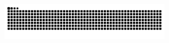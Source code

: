  ![Snake animation](https://github.com/Sophia09-pixel/Sophia09-pixel/blob/output/github-contribution-grid-snake.svg)
